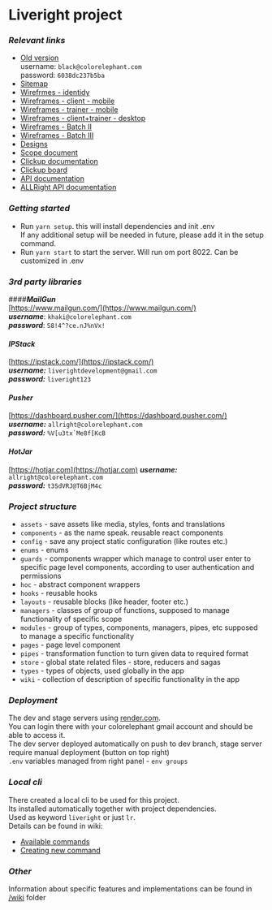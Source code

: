 # Liveright project

### *Relevant links*
 * [Old version](http://portal.theliveright.com/)  
        username: `black@colorelephant.com`  
        password: `6038dc237b5ba`
 * [Sitemap](https://whimsical.com/liveright-sitemap-v1-KqFoCVEcYzE9Qo5iyHmEHv)
 * [Wirefrmes - identidy](https://whimsical.com/closed-wireframes-identity-ar-Mt3bFPVyLCdNX4QsHE21r4)
 * [Wireframes - client - mobile](https://whimsical.com/liveright-internal-mobile-wireframes-B7MqrKWWbERFtQbNqDVmm4)
 * [Wireframes - trainer - mobile](https://whimsical.com/liveright-internal-mobile-trainer-flow-4j7VgHPFHiaAC6ggcvdwLq)
 * [Wireframes - client+trainer - desktop](https://whimsical.com/liveright-internal-desktop-wireframes-42jSTuRpBv9uCpVBuhwrq6)
 * [Wireframes - Batch II](https://whimsical.com/liveright-wireframes-batch-ii-XNtfTXwkH97BHXucUPHXZX)
 * [Wireframes - Batch III](https://whimsical.com/wireframes-liveright-batch-iii-UBySsZvFxE4cqXo9VcPP3e)
 * [Designs](https://www.figma.com/file/oDWlnY8XIqzNi5OsCwYtnO/Liveright---Internal?node-id=0%3A1)
 * [Scope document](https://docs.google.com/spreadsheets/d/1JhTL-g5SmKEvYVV4NrOSJcEsXZPU5IOcGU4hX-oZBnU/edit?usp=sharing)
 * [Clickup documentation](https://app.clickup.com/2164322/v/dc/221k2-2535/221k2-5160)
 * [Clickup board](https://app.clickup.com/2164322/v/b/221k2-2507)
 * [API documentation](https://documenter.getpostman.com/view/8741108/Tzeak6s7)
 * [ALLRight API documentation](https://documenter.getpostman.com/view/8741108/Tzm5GGb9#3e3d073b-7da1-41cc-b805-d1f97bb15425)

### *Getting started*
 * Run `yarn setup`. this will install dependencies and init .env   
 If any additional setup will be needed in future, please add it in the setup command.
 * Run `yarn start` to start the server. Will run om port 8022. Can be customized in .env

### *3rd party libraries*

####***MailGun***  
[https://www.mailgun.com/](https://www.mailgun.com/)  
***username***: `khaki@colorelephant.com`  
***password***: ``S8!4^?ce.nJ%nVx!``  

#### ***IPStack***
[https://ipstack.com/](https://ipstack.com/)   
***username:*** `liverightdevelopment@gmail.com`   
***password:*** `liveright123`  

#### ***Pusher***  
[https://dashboard.pusher.com/](https://dashboard.pusher.com/)
***username:*** `allright@colorelephant.com`  
***password:*** ``%V[u3tx`Me8f[KcB``

#### ***HotJar***
[https://hotjar.com](https://hotjar.com)
***username:*** `allright@colorelephant.com`  
***password:*** `t3SdVRJ@T6BjM4c`

### *Project structure*
* `assets` - save assets like media, styles, fonts and translations
* `components` - as the name speak. reusable react components
* `config` - save any project static configuration (like routes etc.)
* `enums` - enums
* `guards` - components wrapper which manage to control user enter to specific page level components, according to user authentication and permissions
* `hoc` - abstract component wrappers
* `hooks` - reusable hooks
* `layouts` - reusable blocks (like header, footer etc.)
* `managers` - classes of group of functions, supposed to manage functionality of specific scope
* `modules` - group of types, components, managers, pipes, etc supposed to manage a specific functionality
* `pages` - page level component
* `pipes` - transformation function to turn given data to required format
* `store` - global state related files - store, reducers and sagas
* `types` - types of objects, used globally in the app
* `wiki` - collection of description of specific functionality in the app

### *Deployment*

The dev and stage servers using [render.com](https://dashboard.render.com/).   
You can login there with your colorelephant gmail account and should be able to access it.   
The dev server deployed automatically on push to dev branch, stage server require manual deployment (button on top right)   
`.env` variables managed from right panel - `env groups` 

### *Local cli* 
There created a local cli to be used for this project.  
Its installed automatically together with project dependencies.  
Used as keyword `liveright` or just `lr`.  
Details can be found in wiki:
* [Available commands](https://github.com/ColorElephantHQ/liveright-frontend/blob/master/src/wiki/cli/available-command.md)
* [Creating new command](https://github.com/ColorElephantHQ/liveright-frontend/blob/master/src/wiki/cli/create-command.md)

### *Other*

Information about specific features and implementations can be found in [/wiki](https://github.com/ColorElephantHQ/liveright-frontend/blob/master/src/wiki) folder
